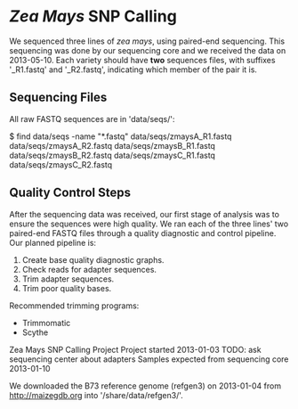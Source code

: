 # *Zea Mays* SNP Calling

We sequenced three lines of *zea mays*, using paired-end 
sequencing. This sequencing was done by our sequencing core and we 
received the data on 2013-05-10. Each variety should have **two** 
sequences files, with suffixes '_R1.fastq' and '_R2.fastq', indicating 
which member of the pair it is.

## Sequencing Files

All raw FASTQ sequences are in 'data/seqs/':

$ find data/seqs -name "*.fastq"
data/seqs/zmaysA_R1.fastq
data/seqs/zmaysA_R2.fastq
data/seqs/zmaysB_R1.fastq
data/seqs/zmaysB_R2.fastq
data/seqs/zmaysC_R1.fastq
data/seqs/zmaysC_R2.fastq

## Quality Control Steps

After the sequencing data was received, our first stage of analysis 
was to ensure the sequences were high quality. We ran each of the 
three lines' two paired-end FASTQ files through a quality diagnostic
and control pipeline. Our planned pipeline is:

1. Create base quality diagnostic graphs.
2. Check reads for adapter sequences.
3. Trim adapter sequences.
4. Trim poor quality bases.

Recommended trimming programs:

- Trimmomatic
- Scythe



Zea Mays SNP Calling Project
Project started 2013-01-03
TODO: ask sequencing center about adapters
Samples expected from sequencing core 2013-01-10


We downloaded the B73 reference genome (refgen3) on 2013-01-04 from
http://maizegdb.org into '/share/data/refgen3/'.
